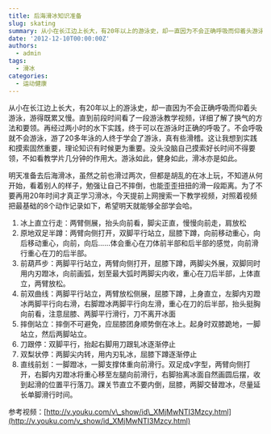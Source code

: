 ```yaml
---
title: 后海滑冰知识准备
slug: skating
summary: 从小在长江边上长大，有20年以上的游泳史，却一直因为不会正确呼吸而仰着头游泳，游得既累又慢。直到前段时间看了一段游泳教学视频，详细了解了换气的方法和要领。再经过两小时的水下实践，终于可以在游泳时正确的呼吸了。
date: '2012-12-10T00:00:00Z'
authors:
  - admin
tags:
  - 滑冰
categories:
  - 运动健康
---
```


从小在长江边上长大，有20年以上的游泳史，却一直因为不会正确呼吸而仰着头游泳，游得既累又慢。直到前段时间看了一段游泳教学视频，详细了解了换气的方法和要领。再经过两小时的水下实践，终于可以在游泳时正确的呼吸了。不会呼吸就不会游泳，游了20多年泳的人终于学会了游泳，真有些滑稽。这让我想到实践和摸索固然重要，理论知识有时候更为重要。没头没脑自己摸索好长时间不得要领，不如看教学片几分钟的作用大。游泳如此，健身如此，滑冰亦是如此。

明天准备去后海滑冰，虽然之前也滑过两次，但都是胡乱的在冰上玩，不知道从何开始，看着别人的样子，勉强让自己不摔倒，也能歪歪扭扭的滑一段距离。为了不要再用20年时间才真正学习滑冰，今天提前上网搜索一下教学视频，对照着视频把最基础的8个动作记录如下，希望明天就能够全部学会哈。


1. 冰上直立行走：两臂侧展，抬头向前看，脚尖正直，慢慢向前走，肩放松
1. 原地双足半蹲：两臂向侧打开，双脚平行站立，屈膝下蹲，向前移动重心，向后移动重心，向前，向后……体会重心在刀体前半部和后半部的感觉，向前滑行重心在刀的后半部。
1. 前葫芦步：两脚平行站立，两臂向侧打开，屈膝下蹲，两脚尖外展，双脚同时用内刃蹬冰，向前画弧，划至最大弧时两脚尖内收，重心在刀后半部，上体直立，两臂放松。
1. 前双曲线：两脚平行站立，两臂放松侧展，屈膝下蹲，上身直立，左脚内刃蹬冰两脚平行向右滑，右脚蹬冰两脚平行向左滑，重心在刀的后半部，抬头挺胸向前看，注意屈膝、两脚平行滑行，刀不离开冰面
1. 摔倒站立：摔倒不可避免，应屈膝团身顺势倒在冰上。起身时双膝跪地，一脚站立，然后两脚站立。
1. 刀跟停：双脚平行，抬起右脚用刀跟轧冰逐渐停止
1. 双梨状停：两脚尖内转，用内刃轧冰，屈膝下蹲逐渐停止
1. 直线前划：一脚蹬冰，一脚支撑体重向前滑行。双足成v字型，两臂向侧打开，右脚内刃蹬冰将重心移至左腿向前滑行，右脚抬离冰面自然画圆后摆，收到起滑的位置平行落刀。踝关节直立不要内倒，屈膝，两脚交替蹬冰，尽量延长单脚滑行时间。

参考视频：[http://v.youku.com/v\_show/id\_XMjMwNTI3Mzcy.html](http://v.youku.com/v_show/id_XMjMwNTI3Mzcy.html)
